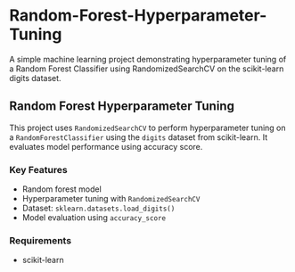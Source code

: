 # Random-Forest-Hyperparameter-Tuning
A simple machine learning project demonstrating hyperparameter tuning of a Random Forest Classifier using RandomizedSearchCV on the scikit-learn digits dataset.
## Random Forest Hyperparameter Tuning

This project uses `RandomizedSearchCV` to perform hyperparameter tuning on a `RandomForestClassifier` using the `digits` dataset from scikit-learn. It evaluates model performance using accuracy score.

### Key Features
- Random forest model
- Hyperparameter tuning with `RandomizedSearchCV`
- Dataset: `sklearn.datasets.load_digits()`
- Model evaluation using `accuracy_score`

### Requirements
- scikit-learn
